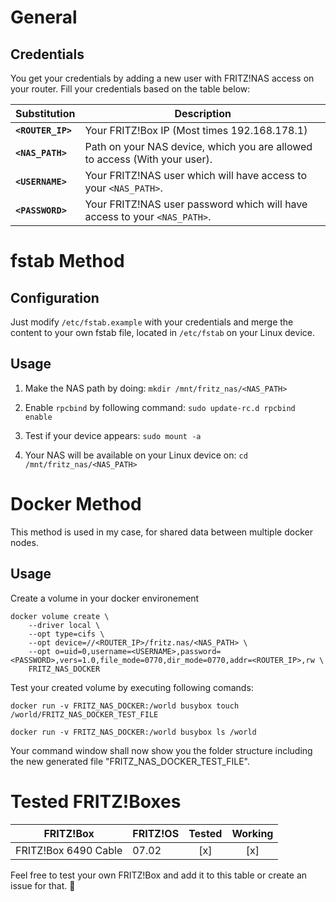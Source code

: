 
General
=======

Credentials
-----------
You get your credentials by adding a new user with FRITZ!NAS access on your router. Fill your credentials based on the table below:

| Substitution | Description |
| --- | --- |
| **`<ROUTER_IP>`** | Your FRITZ!Box IP (Most times 192.168.178.1) | 
| **`<NAS_PATH>`** | Path on your NAS device, which you are allowed to access (With your user). |
| **`<USERNAME>`** | Your FRITZ!NAS user which will have access to your `<NAS_PATH>`. |
| **`<PASSWORD>`** | Your FRITZ!NAS user password which will have access to your `<NAS_PATH>`. |


fstab Method
============

Configuration
-------------
Just modify `/etc/fstab.example` with your credentials and merge the content to your own fstab file, located in `/etc/fstab` on your Linux device.

Usage
-----

 1. Make the NAS path by doing: 
 `mkdir /mnt/fritz_nas/<NAS_PATH>`

2. Enable `rpcbind` by following command:
`sudo update-rc.d rpcbind enable`

3. Test if your device appears:
`sudo mount -a`

4. Your NAS will be available on your Linux device on: 
`cd /mnt/fritz_nas/<NAS_PATH>`

Docker Method
=============

This method is used in my case, for shared data between multiple docker nodes.

Usage
-----

Create a volume in your docker environement

```
docker volume create \
    --driver local \
    --opt type=cifs \
    --opt device=//<ROUTER_IP>/fritz.nas/<NAS_PATH> \
    --opt o=uid=0,username=<USERNAME>,password=<PASSWORD>,vers=1.0,file_mode=0770,dir_mode=0770,addr=<ROUTER_IP>,rw \
    FRITZ_NAS_DOCKER
```

Test your created volume by executing following comands:

```
docker run -v FRITZ_NAS_DOCKER:/world busybox touch /world/FRITZ_NAS_DOCKER_TEST_FILE
```

```
docker run -v FRITZ_NAS_DOCKER:/world busybox ls /world
```

Your command window shall now show you the folder structure including the new generated file "FRITZ_NAS_DOCKER_TEST_FILE".

Tested FRITZ!Boxes
==================
| FRITZ!Box | FRITZ!OS | Tested | Working |
| --- | --- | :-: | :-: | 
| FRITZ!Box 6490 Cable | 07.02 | [x] | [x] |

Feel free to test your own FRITZ!Box and add it to this table or create an issue for that. :metal:

